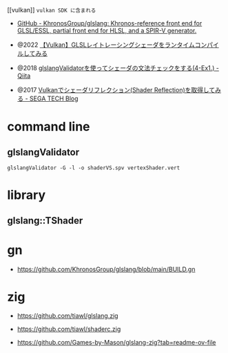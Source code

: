 [[vulkan]]
`vulkan SDK に含まれる`

- [GitHub - KhronosGroup/glslang: Khronos-reference front end for GLSL/ESSL, partial front end for HLSL, and a SPIR-V generator.](https://github.com/KhronosGroup/glslang)

- @2022 [【Vulkan】GLSLレイトレーシングシェーダをランタイムコンパイルしてみる](https://zenn.dev/nishiki/articles/8cfbfed52f13cb)
- @2018 [glslangValidatorを使ってシェーダの文法チェックをする(4-Ex1.) - Qiita](https://qiita.com/uechoco@github/items/031f4fe980582ff9234f)
- @2017 [Vulkanでシェーダリフレクション(Shader Reflection)を取得してみる - SEGA TECH Blog](https://techblog.sega.jp/entry/2017/03/27/100000)

# command line

## glslangValidator

```
glslangValidator -G -l -o shaderVS.spv vertexShader.vert
```

# library

## glslang::TShader

# gn

- https://github.com/KhronosGroup/glslang/blob/main/BUILD.gn

# zig

- https://github.com/tiawl/glslang.zig
- https://github.com/tiawl/shaderc.zig

- https://github.com/Games-by-Mason/glslang-zig?tab=readme-ov-file
